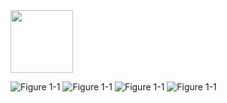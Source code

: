 
<img src="https://i.imgsafe.org/fbeab1af6c.png" width="100">

![Figure 1-1](https://i.imgsafe.org/fbeadb7fa6.png "Figure 1-1")
![Figure 1-1](https://i.imgsafe.org/fbeb088dcf.png "Figure 1-1")
![Figure 1-1](https://i.imgsafe.org/fbeb06eceb.png "Figure 1-1")
![Figure 1-1](https://i.imgsafe.org/fbeafdc647.png "Figure 1-1")
